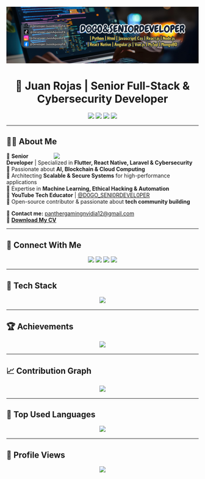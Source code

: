 ![Juan Rojas Banner](https://github.com/DeveloperJuanAquinoPA/DeveloperJuanAquinoPA/blob/main/LogoPT.png)

<h1 align="center">🚀 Juan Rojas | Senior Full-Stack & Cybersecurity Developer</h1>

<p align="center">
  <a href="mailto:panthergamingnvidia12@gmail.com"><img src="https://img.icons8.com/fluency/48/gmail.png"/></a>
  <a href="https://github.com/DeveloperJuanAquinoPA"><img src="https://img.icons8.com/fluency/48/github.png"/></a>
  <a href="https://www.linkedin.com/in/tu_perfil"><img src="https://img.icons8.com/fluency/48/linkedin.png"/></a>
  <a href="https://www.youtube.com/@D0GO_SENI0RDEVEL0PER"><img src="https://img.icons8.com/fluency/48/youtube.png"/></a>
</p>

---

## 👨‍💻 About Me  

<img align="right" width="380" src="https://cdn.dribbble.com/users/2131993/screenshots/4948736/media/45dceb640723d72436c427add7966cf8.gif">  

🔹 **Senior Developer** | Specialized in **Flutter, React Native, Laravel & Cybersecurity**  
🔹 Passionate about **AI, Blockchain & Cloud Computing**  
🔹 Architecting **Scalable & Secure Systems** for high-performance applications  
🔹 Expertise in **Machine Learning, Ethical Hacking & Automation**  
🔹 **YouTube Tech Educator** | [@D0GO_SENI0RDEVEL0PER](https://www.youtube.com/@D0GO_SENI0RDEVEL0PER)  
🔹 Open-source contributor & passionate about **tech community building**  

📩 **Contact me:** [panthergamingnvidia12@gmail.com](mailto:panthergamingnvidia12@gmail.com)  
📄 **[Download My CV](https://onedrive.live.com/?authkey=%21AKntgUe4LOwU4xA&id=2C11D5C642133C04%213605&cid=2C11D5C642133C04&parId=root&parQt=sharedby&o=OneUp)**  

---

## 🔗 Connect With Me  

<p align="center">
  <a href="https://www.instagram.com/tu_perfil"><img src="https://img.icons8.com/fluency/48/instagram-new.png"/></a>
  <a href="https://www.facebook.com/tu_perfil"><img src="https://img.icons8.com/fluency/48/facebook.png"/></a>
  <a href="https://www.linkedin.com/in/tu_perfil"><img src="https://img.icons8.com/fluency/48/linkedin.png"/></a>
  <a href="https://www.tiktok.com/@tu_perfil"><img src="https://img.icons8.com/fluency/48/tiktok.png"/></a>
</p>

---

## 🚀 Tech Stack  

<p align="center">
  <img src="https://skillicons.dev/icons?i=flutter,dart,react,js,ts,php,laravel,nodejs,python,java,kotlin,swift,cpp,cs,rust,go,mysql,mongodb,firebase,django,docker,kubernetes,linux,git,github,gitlab,aws,gcp,azure,figma,postman,vscode,androidstudio,unity,bootstrap,tailwind&theme=dark&perline=10" />
</p>

---

## 🏆 Achievements  

<p align="center">
  <img src="https://github-profile-trophy.vercel.app/?username=DeveloperJuanAquinoPA&theme=algolia&row=2&column=4&no-frame=true&margin-w=100"/>
</p>

---

## 📈 Contribution Graph  

<p align="center">
  <img src="https://github-readme-activity-graph.vercel.app/graph?username=DeveloperJuanAquinoPA&theme=react-dark&hide_border=true&area=true"/>
</p>

---

## 🎯 Top Used Languages  

<p align="center">
  <img src="https://github-readme-stats.vercel.app/api/top-langs/?username=DeveloperJuanAquinoPA&layout=compact&theme=algolia&hide_border=true&langs_count=10" width="50%"/>
</p>

---

## 👀 Profile Views  

<p align="center">
  <img src="https://komarev.com/ghpvc/?username=DeveloperJuanAquinoPA&label=Profile%20Views&color=blue&style=flat"/>
</p>